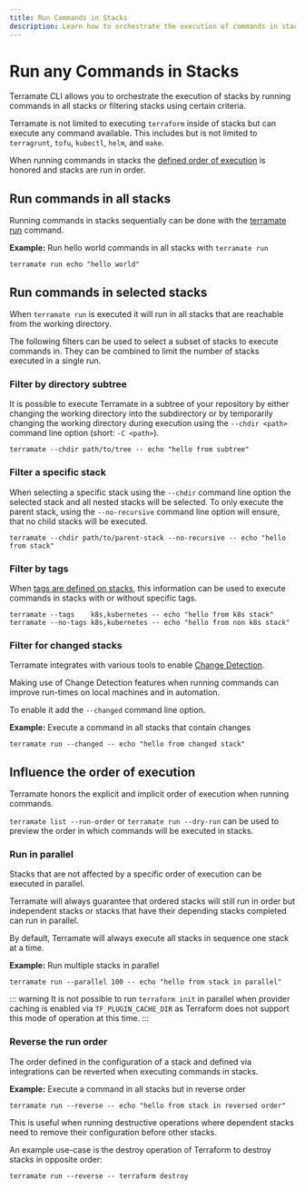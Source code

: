 ```yaml
---
title: Run Commands in Stacks
description: Learn how to orchestrate the execution of commands in stacks with the terramate run command.
---
```


# Run any Commands in Stacks

Terramate CLI allows you to orchestrate the execution of stacks by running
commands in all stacks or filtering stacks using certain criteria.

Terramate is not limited to executing `terraform` inside of stacks but can execute any command available. This includes but is not limited to `terragrunt`, `tofu`, `kubectl`, `helm`, and `make`.

When running commands in stacks the [defined order of execution](../stacks/configuration#explicit-order-of-execution) is honored and stacks are run in order.

## Run commands in all stacks

Running commands in stacks sequentially can be done with the
[terramate run](../cmdline/run.md) command.

**Example:** Run hello world commands in all stacks with `terramate run`

```hcl
terramate run echo "hello world"
```

## Run commands in selected stacks

When `terramate run` is executed it will run in all stacks that are reachable from the working directory.

The following filters can be used to select a subset of stacks to execute commands in. They can be combined to limit the number of stacks executed in a single run.

### Filter by directory subtree

It is possible to execute Terramate in a subtree of your repository by either changing the working directory into the subdirectory or by temporarily changing the working directory during execution using the `--chdir <path>` command line option (short: `-C <path>`).

```hcl
terramate --chdir path/to/tree -- echo "hello from subtree"
```

### Filter a specific stack

When selecting a specific stack using the `--chdir` command line option the selected stack and all nested stacks will be selected. To only execute the parent stack, using the `--no-recursive` command line option will ensure, that no child stacks will be executed.

```hcl
terramate --chdir path/to/parent-stack --no-recursive -- echo "hello from stack"
```

### Filter by tags

When [tags are defined on stacks](../stacks/configuration#tags), this information can be used to execute commands in stacks with or without specific tags.

```hcl
terramate --tags    k8s,kubernetes -- echo "hello from k8s stack"
terramate --no-tags k8s,kubernetes -- echo "hello from non k8s stack"
```

### Filter for changed stacks

Terramate integrates with various tools to enable [Change Detection](../change-detection/index.md).

Making use of Change Detection features when running commands can improve run-times on local machines and in automation.

To enable it add the `--changed` command line option.

**Example:** Execute a command in all stacks that contain changes

```hcl
terramate run --changed -- echo "hello from changed stack"
```

## Influence the order of execution

Terramate honors the explicit and implicit order of execution when running commands.

`terramate list --run-order` or `terramate run --dry-run` can be used to preview the order in which commands will be executed in stacks.

### Run in parallel

Stacks that are not affected by a specific order of execution can be executed in parallel.

Terramate will always guarantee that ordered stacks will still run in order but independent stacks or stacks that have their depending stacks completed can run in parallel.

By default, Terramate will always execute all stacks in sequence one stack at a time.

**Example:** Run multiple stacks in parallel

```hcl
terramate run --parallel 100 -- echo "hello from stack in parallel"
```

::: warning
It is not possible to run `terraform init` in parallel when provider caching is enabled via `TF_PLUGIN_CACHE_DIR` as Terraform does not support this mode of operation at this time.
:::

### Reverse the run order

The order defined in the configuration of a stack and defined via integrations can be reverted when executing commands in stacks.

**Example:** Execute a command in all stacks but in reverse order

```hcl
terramate run --reverse -- echo "hello from stack in reversed order"
```

This is useful when running destructive operations where dependent stacks need to remove their configuration before other stacks.

An example use-case is the destroy operation of Terraform to destroy stacks in opposite order:

```hcl
terramate run --reverse -- terraform destroy
```
